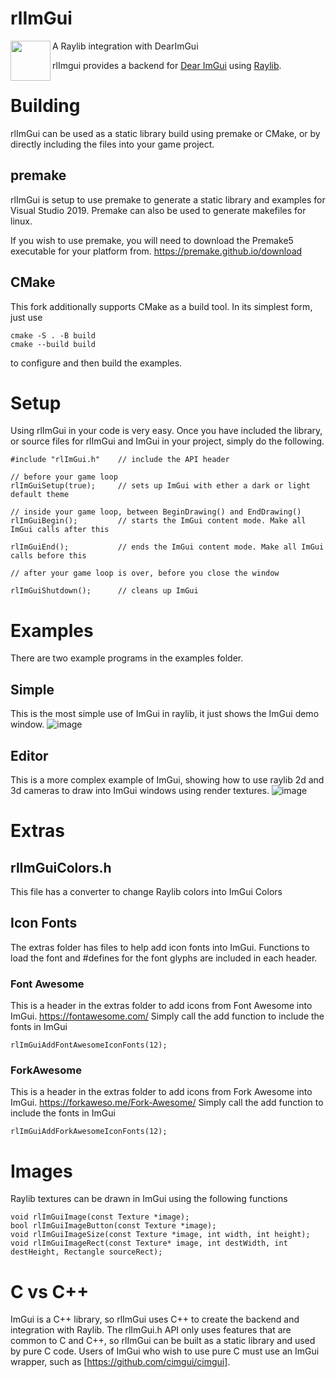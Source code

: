 # rlImGui
<img align="left" src="https://github.com/raysan5/raylib/raw/master/logo/raylib_logo_animation.gif" width="64">
A Raylib integration with DearImGui

rlImgui provides a backend for [Dear ImGui](https://github.com/ocornut/imgui) using [Raylib](https://www.raylib.com/). 

# Building

rlImGui can be used as a static library build using premake or CMake, or by directly including the files into your game project.

## premake

rlImGui is setup to use premake to generate a static library and examples for Visual Studio 2019. Premake can also be used to generate makefiles for linux.

If you wish to use premake, you will need to download the Premake5 executable for your platform from. https://premake.github.io/download

## CMake

This fork additionally supports CMake as a build tool. In its simplest form, just
use

```
cmake -S . -B build
cmake --build build
```

to configure and then build the examples.

# Setup

Using rlImGui in your code is very easy. Once you have included the library, or source files for rlImGui and ImGui in your project, simply do the following.
```
#include "rlImGui.h"	// include the API header

// before your game loop
rlImGuiSetup(true); 	// sets up ImGui with ether a dark or light default theme

// inside your game loop, between BeginDrawing() and EndDrawing()
rlImGuiBegin();			// starts the ImGui content mode. Make all ImGui calls after this

rlImGuiEnd();			// ends the ImGui content mode. Make all ImGui calls before this

// after your game loop is over, before you close the window

rlImGuiShutdown();		// cleans up ImGui
```

# Examples
There are two example programs in the examples folder.

## Simple
This is the most simple use of ImGui in raylib, it just shows the ImGui demo window.
![image](https://user-images.githubusercontent.com/322174/136596910-da1b60ae-4a39-48f0-ae84-f568bc396870.png)


## Editor
This is a more complex example of ImGui, showing how to use raylib 2d and 3d cameras to draw into ImGui windows using render textures.
![image](https://user-images.githubusercontent.com/322174/136596949-033ffe0a-2476-4030-988a-5bf5b6e2ade7.png)

# Extras

## rlImGuiColors.h
This file has a converter to change Raylib colors into ImGui Colors

## Icon Fonts
The extras folder has files to help add icon fonts into ImGui. Functions to load the font and #defines for the font glyphs are included in each header.

### Font Awesome
This is a header in the extras folder to add icons from Font Awesome into ImGui.
https://fontawesome.com/
Simply call the add function to include the fonts in ImGui
```
rlImGuiAddFontAwesomeIconFonts(12); 
```

### ForkAwesome
This is a header in the extras folder to add icons from Fork Awesome into ImGui.
https://forkaweso.me/Fork-Awesome/
Simply call the add function to include the fonts in ImGui
```
rlImGuiAddForkAwesomeIconFonts(12); 
```

# Images
Raylib textures can be drawn in ImGui using the following functions
```
void rlImGuiImage(const Texture *image);
bool rlImGuiImageButton(const Texture *image);
void rlImGuiImageSize(const Texture *image, int width, int height);
void rlImGuiImageRect(const Texture* image, int destWidth, int destHeight, Rectangle sourceRect);
```

# C vs C++
ImGui is a C++ library, so rlImGui uses C++ to create the backend and integration with Raylib.
The rlImGui.h API only uses features that are common to C and C++, so rlImGui can be built as a static library and used by pure C code. Users of ImGui who wish to use pure C must use an ImGui wrapper, such as [https://github.com/cimgui/cimgui].


